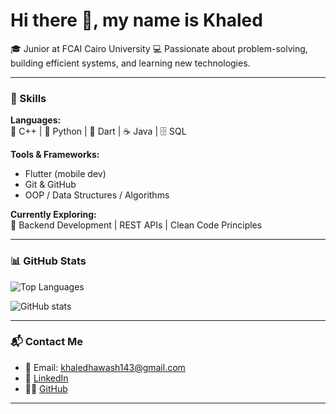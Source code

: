 # Hi there 👋, my name is Khaled

🎓 Junior at FCAI Cairo University
💻 Passionate about problem-solving, building efficient systems, and learning new technologies.  

---

### 🚀 Skills

**Languages:**  
🧠 C++ | 🐍 Python | 🎯 Dart | ☕ Java | 🗄️ SQL  

**Tools & Frameworks:**  
- Flutter (mobile dev)  
- Git & GitHub  
- OOP / Data Structures / Algorithms  

**Currently Exploring:**  
🧪 Backend Development | REST APIs | Clean Code Principles  

---

### 📊 GitHub Stats

![Top Languages](https://github-readme-stats.vercel.app/api/top-langs/?username=KHALEDXHAWASH&layout=compact&theme=default)

![GitHub stats](https://github-readme-stats.vercel.app/api?username=KHALEDXHAWASH&show_icons=true&count_private=true&theme=default)

---

### 📬 Contact Me

- 📧 Email: [khaledhawash143@gmail.com](mailto:khaledhawash143@gmail.com)
- 💼 [LinkedIn]([www.linkedin.com/in/khaled-hawash-4ab450310](https://www.linkedin.com/in/khaled-hawash-143jhl?utm_source=share&utm_campaign=share_via&utm_content=profile&utm_medium=android_app))
- 🧑‍💻 [GitHub](https://github.com/KHALEDXHAWASH)

---


